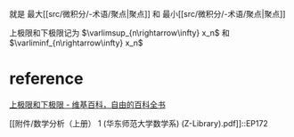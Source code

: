 
就是 最大[[src/微积分/-术语/聚点|聚点]] 和 最小[[src/微积分/-术语/聚点|聚点]]

上极限和下极限记为 $\varlimsup_{n\rightarrow\infty} x_n$ 和 $\varliminf_{n\rightarrow\infty} x_n$

# reference
[上极限和下极限 - 维基百科，自由的百科全书](https://zh.wikipedia.org/zh-hans/%E4%B8%8A%E6%9E%81%E9%99%90%E5%92%8C%E4%B8%8B%E6%9E%81%E9%99%90)

[[附件/数学分析（上册） 1 (华东师范大学数学系) (Z-Library).pdf]]::EP172
